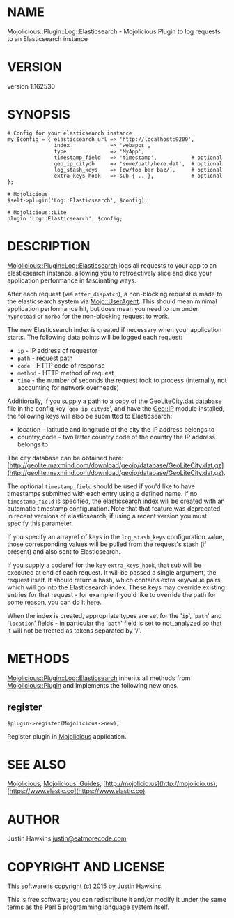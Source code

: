 # NAME

Mojolicious::Plugin::Log::Elasticsearch - Mojolicious Plugin to log requests to an Elasticsearch instance

# VERSION

version 1.162530

# SYNOPSIS

    # Config for your elasticsearch instance
    my $config = { elasticsearch_url => 'http://localhost:9200',
                   index             => 'webapps', 
                   type              => 'MyApp',
                   timestamp_field   => 'timestamp',           # optional
                   geo_ip_citydb     => 'some/path/here.dat',  # optional
                   log_stash_keys    => [qw/foo bar baz/],     # optional
                   extra_keys_hook   => sub { .. },            # optional
    };

    # Mojolicious
    $self->plugin('Log::Elasticsearch', $config);

    # Mojolicious::Lite
    plugin 'Log::Elasticsearch', $config;

# DESCRIPTION

[Mojolicious::Plugin::Log::Elasticsearch](https://metacpan.org/pod/Mojolicious::Plugin::Log::Elasticsearch) logs all requests to your app to an elasticsearch
instance, allowing you to retroactively slice and dice your application performance in 
fascinating ways.

After each request (via `after_dispatch`), a non-blocking request is made to the elasticsearch
system via [Mojo::UserAgent](https://metacpan.org/pod/Mojo::UserAgent). This should mean minimal application performance hit, but does mean you
need to run under `hypnotoad` or `morbo` for the non-blocking request to work.

The new Elasticsearch index is created if necessary when your application starts. The following
data points will be logged each request:

- `ip` - IP address of requestor
- `path` - request path
- `code` - HTTP code of response
- `method` - HTTP method of request
- `time` - the number of seconds the request took to process (internally, not accounting for network overheads)

Additionally, if you supply a path to a copy of the GeoLiteCity.dat database file
in the config key '`geo_ip_citydb`', and have the [Geo::IP](https://metacpan.org/pod/Geo::IP) module installed, the
following keys will also be submitted to Elasticsearch:

- location - latitude and longitude of the city the IP address belongs to
- country\_code - two letter country code of the country the IP address belongs to

The city database can be obtained here: [http://geolite.maxmind.com/download/geoip/database/GeoLiteCity.dat.gz](http://geolite.maxmind.com/download/geoip/database/GeoLiteCity.dat.gz).

The optional `timestamp_field` should be used if you'd like to have timestamps submitted
with each entry using a defined name. If no `timestamp_field` is specified, the elasticsearch
index will be created with an automatic timestamp configuration. Note that that feature was 
deprecated in recent versions of elasticsearch, if using a recent version you must specify
this parameter.

If you specify an arrayref of keys in the `log_stash_keys` configuration value, those
corresponding values will be pulled from the request's stash (if present) and also
sent to Elasticsearch.

If you supply a coderef for the key `extra_keys_hook`, that sub will be executed at
end of each request. It will be passed a single argument, the request itself. It should
return a hash, which contains extra key/value pairs which will go into the Elasticsearch
index. These keys may override existing entries for that request - for example if you'd 
like to override the path for some reason, you can do it here.

When the index is created, appropriate types are set for the '`ip`', '`path`' and '`location`' fields - in particular
the '`path`' field is set to not\_analyzed so that it will not be treated as tokens separated by '/'.

# METHODS

[Mojolicious::Plugin::Log::Elasticsearch](https://metacpan.org/pod/Mojolicious::Plugin::Log::Elasticsearch) inherits all methods from
[Mojolicious::Plugin](https://metacpan.org/pod/Mojolicious::Plugin) and implements the following new ones.

## register

    $plugin->register(Mojolicious->new);

Register plugin in [Mojolicious](https://metacpan.org/pod/Mojolicious) application.

# SEE ALSO

[Mojolicious](https://metacpan.org/pod/Mojolicious), [Mojolicious::Guides](https://metacpan.org/pod/Mojolicious::Guides), [http://mojolicio.us](http://mojolicio.us), [https://www.elastic.co](https://www.elastic.co).

# AUTHOR

Justin Hawkins <justin@eatmorecode.com>

# COPYRIGHT AND LICENSE

This software is copyright (c) 2015 by Justin Hawkins.

This is free software; you can redistribute it and/or modify it under
the same terms as the Perl 5 programming language system itself.
